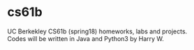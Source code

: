 # cs61b
UC Berkekley CS61b (spring18) homeworks, labs and projects.  
Codes will be written in Java and Python3 by Harry W.

